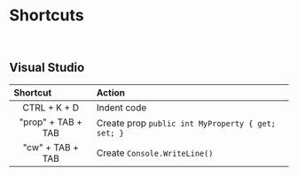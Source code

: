 
<h1>Shortcuts</h1>
<br/>
<h2>Visual Studio</h2>
<table>
    <thead>
        <th align="left">Shortcut</th>
        <th align="left">Action</th>
    </thead>
    <tr>
        <td align="center">CTRL + K + D</td>
        <td align="left">Indent code</td>
    </tr>
    <tr>
        <td align="center">"prop" + TAB + TAB</td>
        <td align="left">Create prop <code>public int MyProperty { get; set; }</code></td>
    </tr>
    <tr>
        <td align="center">"cw" + TAB + TAB</td>
        <td align="left">Create <code>Console.WriteLine()</code></td>
    </tr>
</table>

